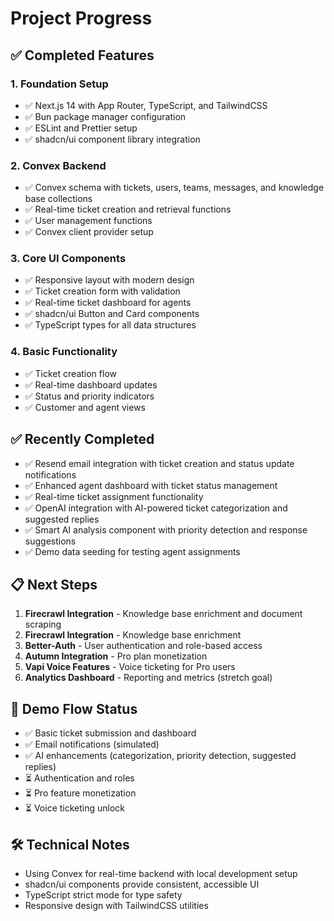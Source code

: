 # Project Progress

## ✅ Completed Features

### 1. Foundation Setup
- ✅ Next.js 14 with App Router, TypeScript, and TailwindCSS
- ✅ Bun package manager configuration
- ✅ ESLint and Prettier setup
- ✅ shadcn/ui component library integration

### 2. Convex Backend
- ✅ Convex schema with tickets, users, teams, messages, and knowledge base collections
- ✅ Real-time ticket creation and retrieval functions
- ✅ User management functions
- ✅ Convex client provider setup

### 3. Core UI Components
- ✅ Responsive layout with modern design
- ✅ Ticket creation form with validation
- ✅ Real-time ticket dashboard for agents
- ✅ shadcn/ui Button and Card components
- ✅ TypeScript types for all data structures

### 4. Basic Functionality
- ✅ Ticket creation flow
- ✅ Real-time dashboard updates
- ✅ Status and priority indicators
- ✅ Customer and agent views

## ✅ Recently Completed
- ✅ Resend email integration with ticket creation and status update notifications
- ✅ Enhanced agent dashboard with ticket status management
- ✅ Real-time ticket assignment functionality
- ✅ OpenAI integration with AI-powered ticket categorization and suggested replies
- ✅ Smart AI analysis component with priority detection and response suggestions
- ✅ Demo data seeding for testing agent assignments

## 📋 Next Steps
1. **Firecrawl Integration** - Knowledge base enrichment and document scraping
4. **Firecrawl Integration** - Knowledge base enrichment
5. **Better-Auth** - User authentication and role-based access
6. **Autumn Integration** - Pro plan monetization
7. **Vapi Voice Features** - Voice ticketing for Pro users
8. **Analytics Dashboard** - Reporting and metrics (stretch goal)

## 🎯 Demo Flow Status
- ✅ Basic ticket submission and dashboard
- ✅ Email notifications (simulated)
- ✅ AI enhancements (categorization, priority detection, suggested replies)
- ⏳ Authentication and roles
- ⏳ Pro feature monetization
- ⏳ Voice ticketing unlock

## 🛠️ Technical Notes
- Using Convex for real-time backend with local development setup
- shadcn/ui components provide consistent, accessible UI
- TypeScript strict mode for type safety
- Responsive design with TailwindCSS utilities
